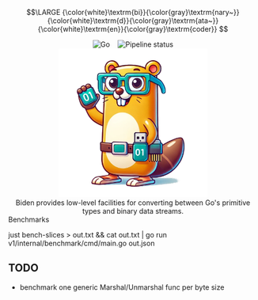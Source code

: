 $$\LARGE {\color{white}\textrm{bi}}{\color{gray}\textrm{nary~}}{\color{white}\textrm{d}}{\color{gray}\textrm{ata~}}{\color{white}\textrm{en}}{\color{gray}\textrm{coder}} $$

<div align="center">
    <img src="https://img.shields.io/badge/Written_In-Go-00acd7?style=for-the-badge&logo=go" alt="Go" style="height: 28px;" />
    &nbsp;&nbsp;
    <img src="https://github.com/DasPoet/biden/actions/workflows/go.yml/badge.svg?branch=master" alt="Pipeline status" style="height: 28px;" />
</div>

<div align="center">
    <img width="300" src="/assets/logo.png" alt="logo" />
</div>

<div align="center">
    Biden provides low-level facilities for converting between Go's primitive types and binary data streams.
</div

## Benchmarks

just bench-slices > out.txt && cat out.txt | go run v1/internal/benchmark/cmd/main.go out.json

## TODO

* benchmark one generic Marshal/Unmarshal func per byte size

